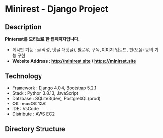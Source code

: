 # Minirest - Django Project

## Description

**Pinterest를 모티브로 한 웹페이지입니다.**
- 게시판 기능 : 글 작성, 댓글(대댓글), 팔로우, 구독, 이미지 업로드, 핀(모음) 등의 기능 구현
- **Website Address : http://minirest.site / https://minirest.site**

## Technology

- Framework : Django 4.0.4, Bootstrap 5.2.1
- Stack : Python 3.8.13, JavaScript
- Database : SQLite3(dev), PostgreSQL(prod)
- OS : macOS 12.6
- IDE : VsCode
- Distribute : AWS EC2


## Directory Structure

``` bash

```
